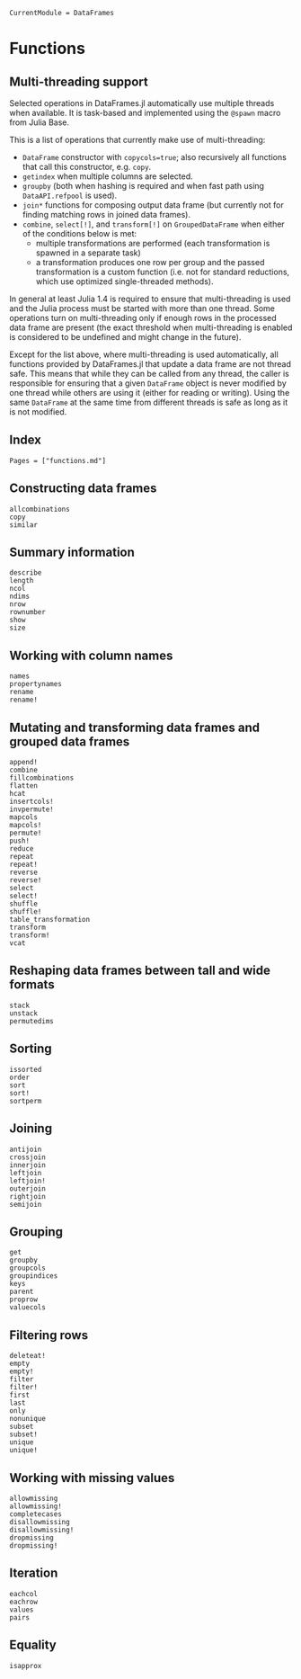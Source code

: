 ```@meta
CurrentModule = DataFrames
```

# Functions

## Multi-threading support

Selected operations in DataFrames.jl automatically use multiple threads when available.
It is task-based and implemented using the `@spawn` macro from Julia Base.

This is a list of operations that currently make use of multi-threading:
- `DataFrame` constructor with `copycols=true`; also recursively all functions
  that call this constructor, e.g. `copy`.
- `getindex` when multiple columns are selected.
- `groupby` (both when hashing is required and when fast path using `DataAPI.refpool`
  is used).
- `join*` functions for composing output data frame (but currently not for finding
  matching rows in joined data frames).
- `combine`, `select[!]`, and `transform[!]` on `GroupedDataFrame` when either of the conditions below is met:
  * multiple transformations are performed (each transformation is spawned in a separate task)
  * a transformation produces one row per group and the passed transformation
    is a custom function (i.e. not for standard reductions, which use
    optimized single-threaded methods).

In general at least Julia 1.4 is required to ensure that multi-threading is used
and the Julia process must be started with more than one thread. Some operations
turn on multi-threading only if enough rows in the processed data frame are present
(the exact threshold when multi-threading is enabled is considered to be undefined
and might change in the future).

Except for the list above, where multi-threading is used automatically,
all functions provided by DataFrames.jl that update a data frame are not thread safe.
This means that while they can be called from any thread, the caller is responsible
for ensuring that a given `DataFrame` object is never modified by one thread while
others are using it (either for reading or writing). Using the same `DataFrame`
at the same time from different threads is safe as long as it is not modified.

## Index
```@index
Pages = ["functions.md"]
```

## Constructing data frames
```@docs
allcombinations
copy
similar
```

## Summary information
```@docs
describe
length
ncol
ndims
nrow
rownumber
show
size
```

## Working with column names
```@docs
names
propertynames
rename
rename!
```

## Mutating and transforming data frames and grouped data frames
```@docs
append!
combine
fillcombinations
flatten
hcat
insertcols!
invpermute!
mapcols
mapcols!
permute!
push!
reduce
repeat
repeat!
reverse
reverse!
select
select!
shuffle
shuffle!
table_transformation
transform
transform!
vcat
```

## Reshaping data frames between tall and wide formats
```@docs
stack
unstack
permutedims
```

## Sorting
```@docs
issorted
order
sort
sort!
sortperm
```

## Joining
```@docs
antijoin
crossjoin
innerjoin
leftjoin
leftjoin!
outerjoin
rightjoin
semijoin
```

## Grouping
```@docs
get
groupby
groupcols
groupindices
keys
parent
proprow
valuecols
```

## Filtering rows
```@docs
deleteat!
empty
empty!
filter
filter!
first
last
only
nonunique
subset
subset!
unique
unique!
```

## Working with missing values
```@docs
allowmissing
allowmissing!
completecases
disallowmissing
disallowmissing!
dropmissing
dropmissing!
```

## Iteration
```@docs
eachcol
eachrow
values
pairs
```

## Equality
```@docs
isapprox
```
